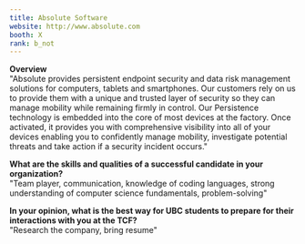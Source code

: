 ```yaml
---
title: Absolute Software
website: http://www.absolute.com
booth: X
rank: b_not
---
```

**Overview**  
"Absolute provides persistent endpoint security and data risk management solutions for computers, tablets and smartphones. Our customers rely on us to provide them with a unique and trusted layer of security so they can manage mobility while remaining firmly in control. Our Persistence technology is embedded into the core of most devices at the factory. Once activated, it provides you with comprehensive visibility into all of your devices enabling you to confidently manage mobility, investigate potential threats and take action if a security incident occurs."
  
**What are the skills and qualities of a successful candidate in your organization?**  
"Team player, communication, knowledge of coding languages, strong understanding of computer science fundamentals, problem-solving"
  
**In your opinion, what is the best way for UBC students to prepare for their interactions with you at the TCF?**  
"Research the company, bring resume"
